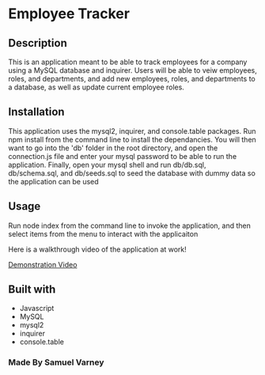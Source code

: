 # Employee Tracker

## Description

This is an application meant to be able to track employees for a company using a MySQL database and inquirer. Users will be able to veiw employees, roles, and departments, and add new employees, roles, and departments to a database, as well as update current employee roles.

## Installation

This application uses the mysql2, inquirer, and console.table packages. Run npm install from the command line to install the dependancies. You will then want to go into the 'db' folder in the root directory, and open the connection.js file and enter your mysql password to be able to run the application. Finally, open your mysql shell and run db/db.sql, db/schema.sql, and db/seeds.sql to seed the database with dummy data so the application can be used

## Usage

Run node index from the command line to invoke the application, and then select items from the menu to interact with the applicaiton

Here is a walkthrough video of the application at work!

[Demonstration Video](https://drive.google.com/file/d/1fJZo0dNWoFUVRPQXpZ5WSZV-qO4uaBg5/view?usp=sharing)

## Built with

* Javascript
* MySQL
* mysql2
* inquirer
* console.table

### Made By Samuel Varney


